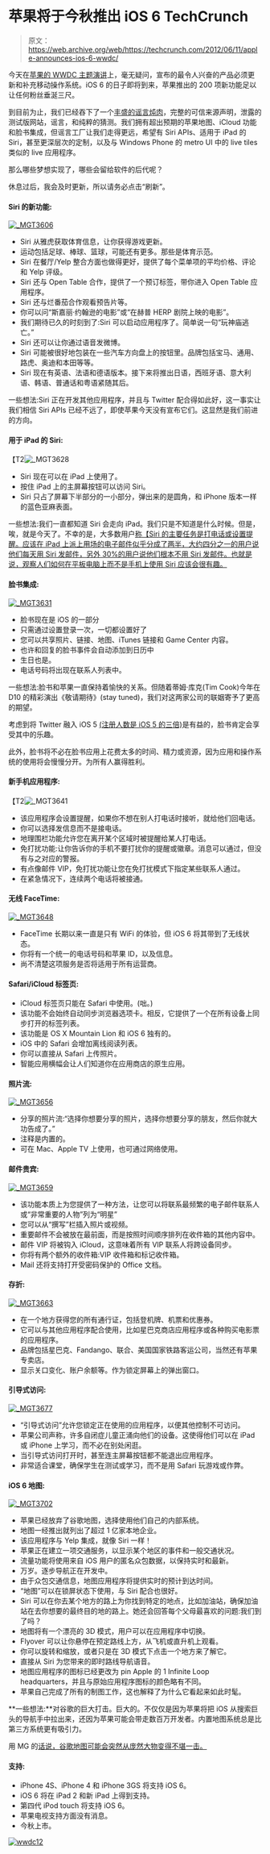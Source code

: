 # 苹果将于今秋推出 iOS 6 TechCrunch

> 原文：<https://web.archive.org/web/https://techcrunch.com/2012/06/11/apple-announces-ios-6-wwdc/>

今天在[苹果的 WWDC 主题演讲](https://web.archive.org/web/20230207164321/https://techcrunch.com/tag/wwdc)上，毫无疑问，宣布的最令人兴奋的产品必须更新和补充移动操作系统。iOS 6 的日子即将到来，苹果推出的 200 项新功能足以让任何粉丝垂涎三尺。

到目前为止，我们已经吞下了一个[丰盛的谣言炖肉](https://web.archive.org/web/20230207164321/https://techcrunch.com/2012/06/10/wwdc-ios-6-rumors-what-to-expect-reject-and-wish-for/)，完整的可信来源声明，泄露的测试版网站，谣言，和纯粹的猜测。我们拥有超出预期的苹果地图、iCloud 功能和脸书集成，但谣言工厂让我们走得更远，希望有 Siri APIs、适用于 iPad 的 Siri，甚至更深层次的定制，以及与 Windows Phone 的 metro UI 中的 live tiles 类似的 live 应用程序。

那么哪些梦想实现了，哪些会留给软件的后代呢？

休息过后，我会及时更新，所以请务必点击“刷新”。

#### Siri 的新功能:

[![](img/acb4ec8ec4e9bc12db5ad2dfc9960c61.png "_MGT3606")](https://web.archive.org/web/20230207164321/https://techcrunch.com/wp-content/uploads/2012/06/mgt3606.jpg)

*   Siri 从雅虎获取体育信息，让你获得游戏更新。
*   运动包括足球、棒球、篮球，可能还有更多。那些是体育示范。
*   Siri 在餐厅/Yelp 整合方面也做得更好，提供了每个菜单项的平均价格、评论和 Yelp 评级。
*   Siri 还与 Open Table 合作，提供了一个预订标签，带你进入 Open Table 应用程序。
*   Siri 还与烂番茄合作观看预告片等。
*   你可以问“斯嘉丽·约翰逊的电影”或“在赫普 HERP 剧院上映的电影”。
*   我们期待已久的时刻到了:Siri 可以启动应用程序了。简单说一句“玩神庙逃亡。”
*   Siri 还可以让你通过语音发微博。
*   Siri 可能被很好地包装在一些汽车方向盘上的按钮里。品牌包括宝马、通用、路虎、奥迪和本田等等。
*   Siri 现在有英语、法语和德语版本。接下来将推出日语，西班牙语、意大利语、韩语、普通话和粤语紧随其后。

一些想法:Siri 正在开发其他应用程序，并且与 Twitter 配合得如此好，这一事实让我们相信 Siri APIs 已经不远了，即使苹果今天没有宣布它们。这显然是我们前进的方向。

#### 用于 iPad 的 Siri:

【T2![](img/18fd8094ffa30a723715a2c8aaf51cdc.png "_MGT3628")

*   Siri 现在可以在 iPad 上使用了。
*   按住 iPad 上的主屏幕按钮可以访问 Siri。
*   Siri 只占了屏幕下半部分的一小部分，弹出来的是圆角，和 iPhone 版本一样的蓝色亚麻表面。

一些想法:我们一直都知道 Siri 会走向 iPad。我们只是不知道是什么时候。但是，唉，就是今天了。不幸的是，大多数用户[称【Siri 的主要任务是打电话或设置提醒。应该在 iPad 上派上用场的电子邮件似乎分成了两半，大约四分之一的用户说他们每天用 Siri 发邮件，另外 30%的用户说他们根本不用 Siri 发邮件。也就是说，观察人们如何在平板电脑上而不是手机上使用 Siri 应该会很有趣。](https://web.archive.org/web/20230207164321/http://blogs.wsj.com/digits/2012/03/26/apple%E2%80%99s-siri-gains-traction-for-some-things/)

#### 脸书集成:

[![](img/3d99dd5a085ec2cc14589a452f2d461c.png "_MGT3631")](https://web.archive.org/web/20230207164321/https://techcrunch.com/wp-content/uploads/2012/06/mgt3631.jpg)

*   脸书现在是 iOS 的一部分
*   只需通过设置登录一次，一切都设置好了
*   您可以共享照片、链接、地图、iTunes 链接和 Game Center 内容。
*   也许和回复的脸书事件会自动添加到日历中
*   生日也是。
*   电话号码将出现在联系人列表中。

一些想法:脸书和苹果一直保持着愉快的关系。但随着蒂姆·库克(Tim Cook)今年在 D10 的精彩演出《敬请期待》(stay tuned)，我们对这两家公司的联姻寄予了更高的期望。

考虑到将 Twitter 融入 iOS 5 [(注册人数是 iOS 5 的三倍)](https://web.archive.org/web/20230207164321/http://www.readwriteweb.com/archives/thanks_to_ios_5_twitter_has_tripled_its_daily_sign.php)是有益的，脸书肯定会享受其中的乐趣。

此外，脸书将不必在脸书应用上花费太多的时间、精力或资源，因为应用和操作系统的使用将会慢慢分开。为所有人赢得胜利。

#### 新手机应用程序:

【T2![](img/53aca6fa6b9ee6be9f96db2cf145dd1f.png "_MGT3641")

*   该应用程序会设置提醒，如果你不想在别人打电话时接听，就给他们回电话。
*   你可以选择发信息而不是接电话。
*   地理围栏功能允许您在离开某个区域时被提醒给某人打电话。
*   免打扰功能:让你告诉你的手机不要打扰你的提醒或徽章。消息可以通过，但没有与之对应的警报。
*   有点像邮件 VIP，免打扰功能让您在免打扰模式下指定某些联系人通过。
*   在紧急情况下，连续两个电话将被接通。

#### 无线 FaceTime:

[![](img/acd6addb9b26205d5b22f660de519433.png "_MGT3648")](https://web.archive.org/web/20230207164321/https://techcrunch.com/wp-content/uploads/2012/06/mgt3648.jpg)

*   FaceTime 长期以来一直是只有 WiFi 的体验，但 iOS 6 将其带到了无线状态。
*   你将有一个统一的电话号码和苹果 ID，以及信息。
*   尚不清楚这项服务是否将适用于所有运营商。

#### Safari/iCloud 标签页:

*   iCloud 标签页只能在 Safari 中使用。(咄。)
*   该功能不会始终自动同步浏览器选项卡。相反，它提供了一个在所有设备上同步打开的标签列表。
*   该功能是 OS X Mountain Lion 和 iOS 6 独有的。
*   iOS 中的 Safari 会增加离线阅读列表。
*   你可以直接从 Safari 上传照片。
*   智能应用横幅会让人们知道你在应用商店的原生应用。

#### 照片流:

[![](img/2ae39908e62a0879348b7690c1b15d99.png "_MGT3656")](https://web.archive.org/web/20230207164321/https://techcrunch.com/wp-content/uploads/2012/06/mgt3656.jpg)

*   分享的照片流:“选择你想要分享的照片，选择你想要分享的朋友，然后你就大功告成了。”
*   注释是内置的。
*   可在 Mac、Apple TV 上使用，也可通过网络使用。

#### 邮件贵宾:

[![](img/d6de378a618077884cc6422a24aa9208.png "_MGT3659")](https://web.archive.org/web/20230207164321/https://techcrunch.com/wp-content/uploads/2012/06/mgt36591.jpg)

*   该功能本质上为您提供了一种方法，让您可以将联系最频繁的电子邮件联系人或“非常重要的人物”列为“明星”
*   您可以从“撰写”栏插入照片或视频。
*   重要邮件不会被放在最前面，而是按照时间顺序排列在收件箱的其他内容中。
*   邮件 VIP 将被钩入 iCloud，这意味着所有 VIP 联系人将跨设备同步。
*   你将有两个额外的收件箱:VIP 收件箱和标记收件箱。
*   Mail 还将支持打开受密码保护的 Office 文档。

#### 存折:

[![](img/e31cde5530fa5248e94591c0eb25de00.png "_MGT3663")](https://web.archive.org/web/20230207164321/https://techcrunch.com/wp-content/uploads/2012/06/mgt3663.jpg)

*   在一个地方获得您的所有通行证，包括登机牌、机票和优惠券。
*   它可以与其他应用程序配合使用，比如星巴克商店应用程序或各种购买电影票的应用程序。
*   品牌包括星巴克、Fandango、联合、美国国家铁路客运公司，当然还有苹果专卖店。
*   显示关口变化、账户余额等。作为锁定屏幕上的弹出窗口。

#### 引导式访问:

[![](img/4b403569beaa84952951fd85e4c9a4c0.png "_MGT3677")](https://web.archive.org/web/20230207164321/https://techcrunch.com/wp-content/uploads/2012/06/mgt3677.jpg)

*   “引导式访问”允许您锁定正在使用的应用程序，以便其他控制不可访问。
*   苹果公司声称，许多自闭症儿童正涌向他们的设备。这使得他们可以在 iPad 或 iPhone 上学习，而不必在别处闲逛。
*   当引导式访问打开时，甚至连主屏幕按钮都不能退出应用程序。
*   非常适合课堂，确保学生在测试或学习，而不是用 Safari 玩游戏或作弊。

#### iOS 6 地图:

[![](img/9c5978fc2dbc1ee3427eb72b131604e1.png "_MGT3702")](https://web.archive.org/web/20230207164321/https://techcrunch.com/wp-content/uploads/2012/06/mgt3702.jpg)

*   苹果已经放弃了谷歌地图，选择使用他们自己的内部系统。
*   地图一经推出就列出了超过 1 亿家本地企业。
*   该应用程序与 Yelp 集成，就像 Siri 一样！
*   苹果正在建立一项交通服务，以显示某个地区的事件和一般交通状况。
*   流量功能将使用来自 iOS 用户的匿名众包数据，以保持实时和最新。
*   万岁。逐步导航正在开发中。
*   由于众包交通信息，地图应用程序将提供实时的预计到达时间。
*   “地图”可以在锁屏状态下使用，与 Siri 配合也很好。
*   Siri 可以在你去某个地方的路上为你找到特定的地点，比如加油站，确保加油站在去你想要的最终目的地的路上。她还会回答每个父母最喜欢的问题:我们到了吗？
*   地图将有一个漂亮的 3D 模式，用户可以在应用程序中切换。
*   Flyover 可以让你悬停在预定路线上方，从飞机或直升机上观看。
*   你可以旋转和缩放，或者只是在 3D 模式下点击一个地方来了解它。
*   直接从 Siri 为您带来的即时路线导航语音。
*   地图应用程序的图标已经更改为 pin Apple 的 1 Infinite Loop headquarters，并且与原始应用程序图标的颜色略有不同。
*   苹果自己完成了所有的制图工作，这也解释了为什么它看起来如此时髦。

**一些想法:**对谷歌的巨大打击。巨大的。不仅仅是因为苹果将把 iOS 从搜索巨头的导航手中拉出来，还因为苹果可能会带走数百万开发者。内置地图系统总是比第三方系统更有吸引力。

用 MG 的[话说，谷歌地图可能会突然从庞然大物变得不堪一击。](https://web.archive.org/web/20230207164321/https://techcrunch.com/2012/05/11/ios-6-and-the-sundance-kid/)

#### 支持:

*   iPhone 4S、iPhone 4 和 iPhone 3GS 将支持 iOS 6。
*   iOS 6 将在 iPad 2 和新 iPad 上得到支持。
*   第四代 iPod touch 将支持 iOS 6。
*   苹果电视支持方面没有消息。
*   今秋上市。

[![](img/b123889689b4ebf4c470c894891c275f.png "wwdc12")](https://web.archive.org/web/20230207164321/https://techcrunch.com/tag/wwdc/)